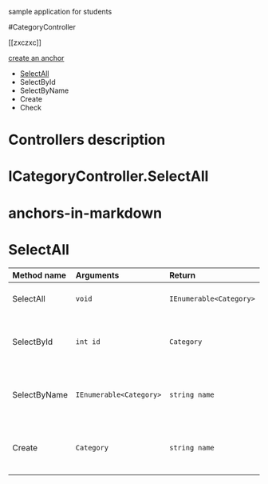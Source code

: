 sample application for students

#CategoryController

[[zxczxc]]

[create an anchor](#anchors-in-markdown)


* [SelectAll](#selectall)
* SelectById
* SelectByName
* Create
* Check

 
# Controllers description
# ICategoryController.SelectAll

# anchors-in-markdown
# SelectAll

|Method name| Arguments|Return|Description
| :-- | :-- | :-- | :-- |
| SelectAll  | ```void``` | ```IEnumerable<Category>```| Gets full category list. |
| SelectById  | ```int id```  | ```Category```  | Fetches single category by primary key. |
| SelectByName  | ```IEnumerable<Category>```  | ```string name```  | Fetches category list with target name. |
| Create  | ```Category```  | ```string name```  | Category a new instance of the category. |


